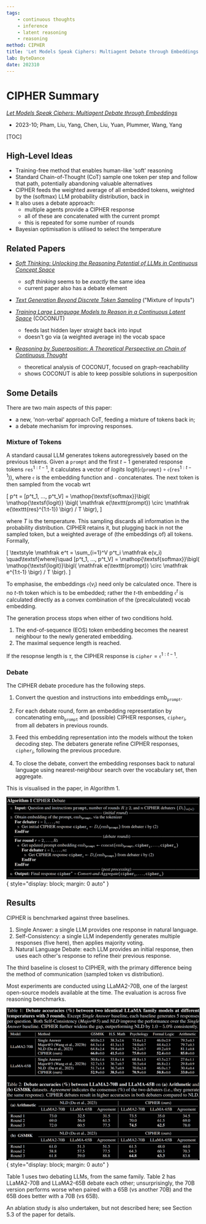 ```yaml
---
tags:
    - continuous thoughts
    - inference
    - latent reasoning
    - reasoning
method: CIPHER
title: 'Let Models Speak Ciphers: Multiagent Debate through Embeddings'
lab: ByteDance
date: 202310
---
```


# CIPHER Summary

[*Let Models Speak Ciphers: Multiagent Debate through Embeddings*](http://arxiv.org/abs/2310.06272)

-   2023-10; Pham, Liu, Yang, Chen, Liu, Yuan, Plummer, Wang, Yang

[TOC]


## High-Level Ideas

-   Training-free method that enables human-like 'soft' reasoning
-   Standard Chain-of-Thought (CoT) sample one token per step and follow that path, potentially abandoning valuable alternatives
-   CIPHER feeds the weighted average of all embedded tokens, weighted by the (softmax) LLM probability distribution, back in
-   It also uses a debate approach:
    -   multiple agents provide a CIPHER response
    -   all of these are concatenated with the current prompt
    -   this is repeated for some number of rounds
-   Bayesian optimisation is utilised to select the temperature

## Related Papers

-   [*Soft Thinking: Unlocking the Reasoning Potential of LLMs in Continuous Concept Space*](http://arxiv.org/abs/2505.15778)
    -   *soft thinking* seems to be *exactly* the same idea
    -   current paper also has a debate element

-   [*Text Generation Beyond Discrete Token Sampling*](https://arxiv.org/abs/2505.14827) ("Mixture of Inputs")

-   [*Training Large Language Models to Reason in a Continuous Latent Space*](https://arxiv.org/abs/2412.06769) (COCONUT)
    -   feeds last hidden layer straight back into input
    -   doesn't go via (a weighted average in) the vocab space

-   [*Reasoning by Superposition: A Theoretical Perspective on Chain of Continuous Thought*](http://arxiv.org/abs/2505.12514)
    -   theoretical analysis of COCONUT, focused on graph-reachability
    -   shows COCONUT is able to keep possible solutions in superposition


## Some Details

There are two main aspects of this paper:

-   a new, 'non-verbal' approach CoT, feeding a mixture of tokens back in;
-   a debate mechanism for improving responses.


### Mixture of Tokens

A standard causal LLM generates tokens autoregressively based on the previous tokens. Given a $\texttt{prompt}$ and the first $t-1$ generated response tokens $\texttt{res}^{1:t-1}$, it calculates a vector of *logits* $\mathop{\textsf{logit}}(\mathfrak e(\texttt{prompt}) \circ \mathfrak e(\texttt{res}^{1:t-1}))$, where $\mathfrak e$ is the embedding function and $\circ$ concatenates. The next token is then sampled from the vocab wrt

\[
    p^t
=   [p^t_1, ..., p^t_V]
=   \mathop{\textsf{softmax}}\bigl( \mathop{\textsf{logit}} \bigl( \mathfrak e(\texttt{prompt}) \circ \mathfrak e(\texttt{res}^{1:t-1}) \bigr) / T \bigr),
\]

where $T$ is the temperature. This sampling discards all information in the probability distribution. CIPHER retains it, but plugging back in not the sampled token, but a weighted average of (the embeddings of) all tokens. Formally,

\[
    \textstyle
    \mathfrak e^t
=   \sum_{i=1}^V
    p^t_i \mathfrak e(v_i)
\quad\textsf{where}\quad
    [p^t_1, ..., p^t_V]
=   \mathop{\textsf{softmax}}\bigl( \mathop{\textsf{logit}}\bigl( \mathfrak e(\texttt{prompt}) \circ \mathfrak e^{1:t-1} \bigr) / T \bigr).
\]

To emphasise, the embeddings $\mathfrak e(v_i)$ need only be calculated once. There is no $t$-th token which is to be embedded; rather the $t$-th embedding $\mathfrak e^t$ is calculated directly as a convex combination of the (precalculated) vocab embedding.

The generation process stops when either of two conditions hold.

1.  The end-of-sequence (EOS) token embedding becomes the nearest neighbour to the newly generated embedding.
2.  The maximal sequence length is reached.

If the resopnse length is $\tau$, the CIPHER response is $\texttt{cipher} = \mathfrak e^{1:t-1}$.


### Debate

The CIPHER debate procedure has the following steps.

1.  Convert the question and instructions into embeddings $\textsf{emb}_\texttt{prompt}$.

2.  For each debate round, form an embedding representation by concatenating $\textsf{emb}_\texttt{prompt}$ and (possible) CIPHER responses, $\texttt{cipher}_i$, from all debaters in previous rounds.

3.  Feed this embedding representation into the models without the token decoding step. The debaters generate refine CIPHER responses, $\texttt{cipher}_i$, following the previous procedure.

4.  To close the debate, convert the embedding responses back to natural language using nearest-neighbour search over the vocabulary set, then aggregate.

This is visualised in the paper, in Algorithm 1.

![CIPHER debate algorithm](attachments/CIPHER%20-%20Algorithm.png){ style="display: block; margin: 0 auto" }


## Results

CIPHER is benchmarked against three baselines.

1.  Single Answer: a single LLM provides one response in natural language.
2.  Self-Consistency: a single LLM independently generates multiple responses (five here), then applies majority voting.
3.  Natural Language Debate: each LLM provides an initial response, then uses each other's response to refine their previous response.

The third baseline is closest to CIPHER, with the primary difference being the method of communication (sampled token vs distribution).

Most experiments are conducted using LLaMA2-70B, one of the largest open-source models available at the time. The evaluation is across five reasoning benchmarks.

![Evaluation using same LLaMA model](attachments/CIPHER%20-%20Evaluation.png){ style="display: block; margin: 0 auto" }

Table 1 uses two debating LLMs, from the same family. Table 2 has LLaMA2-70B and LLaMA2-65B debate each other; unsurprisingly, the 70B version performs worse when paired with a 65B (vs another 70B) and the 65B does better with a 70B (vs 65B).

An ablation study is also undertaken, but not described here; see Section 5.3 of the paper for details.